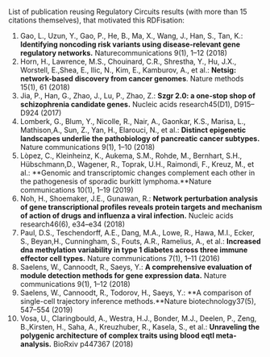 <!--
.. title: Projects citing the RC ressource
.. slug: citations
.. date: 2020-05-18 13:00:29 UTC+02:00
.. tags: 
.. category: 
.. link: 
.. description: 
.. type: text
-->


List of publication reusing Regulatory Circuits results (with more than 15 citations themselves), that motivated this RDFisation:


1. Gao, L., Uzun, Y., Gao, P., He, B., Ma, X., Wang, J., Han, S., Tan, K.: **Identifying noncoding  risk variants  using  disease-relevant  gene  regulatory  networks.**  Naturecommunications 9(1), 1–12 (2018)
2. Horn, H., Lawrence, M.S., Chouinard, C.R., Shrestha, Y., Hu, J.X., Worstell, E.,Shea, E., Ilic, N., Kim, E., Kamburov, A., et al.: **Netsig: network-based discovery from cancer genomes**. Nature methods 15(1),  61 (2018)
3. Jia, P., Han, G., Zhao, J., Lu, P., Zhao, Z.: **Szgr 2.0: a one-stop shop of schizophrenia candidate genes.** Nucleic acids research45(D1), D915–D924 (2017)
4. Lomberk, G., Blum, Y., Nicolle, R., Nair, A., Gaonkar, K.S., Marisa, L., Mathison,A., Sun, Z., Yan, H., Elarouci, N., et al.: **Distinct epigenetic landscapes underlie the pathobiology of pancreatic cancer subtypes.** Nature communications 9(1), 1–10 (2018)
5. Lòpez, C., Kleinheinz, K., Aukema, S.M., Rohde, M., Bernhart, S.H., Hübschmann,D., Wagener,  R.,  Toprak,  U.H.,  Raimondi,  F.,  Kreuz,  M.,  et  al.: **Genomic  and transcriptomic changes  complement  each  other  in  the  pathogenesis  of sporadic burkitt lymphoma.**Nature communications 10(1), 1–19 (2019)
6. Noh,  H.,  Shoemaker, J.E.,  Gunawan,  R.:  **Network  perturbation  analysis  of  gene transcriptional profiles reveals protein targets and mechanism of action of drugs and influenza a viral infection.** Nucleic acids research46(6), e34–e34 (2018)
7. Paul, D.S., Teschendorff, A.E., Dang, M.A., Lowe, R., Hawa, M.I., Ecker, S., Beyan,H., Cunningham, S., Fouts, A.R., Ramelius, A., et al.: **Increased dna methylation variability in type 1 diabetes across three immune effector cell types.** Nature communications 7(1), 1–11 (2016)
8. Saelens, W., Cannoodt, R., Saeys, Y.: **A comprehensive evaluation of module detection methods for gene expression data.** Nature communications 9(1), 1–12 (2018)
9. Saelens,  W.,  Cannoodt,  R.,  Todorov,  H.,  Saeys,  Y.:  **A  comparison  of  single-cell trajectory inference methods.**Nature biotechnology37(5), 547–554 (2019)
10. Vosa,  U.,  Claringbould,  A.,  Westra,  H.J.,  Bonder,  M.J.,  Deelen,  P.,  Zeng,  B.,Kirsten, H., Saha, A., Kreuzhuber, R., Kasela, S., et al.: **Unraveling the polygenic architecture of complex traits using blood eqtl meta-analysis.** BioRxiv p447367 (2018)

